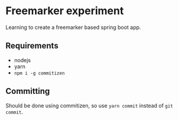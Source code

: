 Freemarker experiment
==================

Learning to create a freemarker based spring boot app.

## Requirements

- nodejs
- yarn
- `npm i -g commitizen`

## Committing

Should be done using commitizen, so use `yarn commit` instead of `git commit`.
